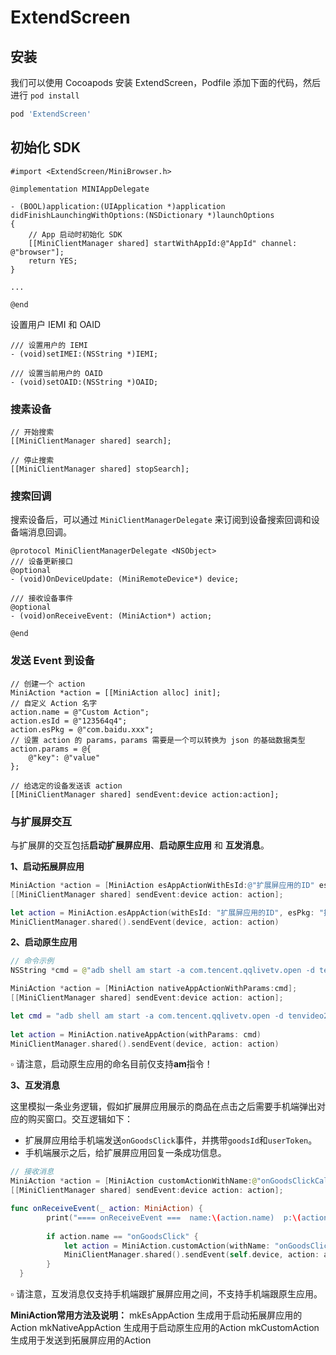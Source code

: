 # ExtendScreen

## 安装

我们可以使用 Cocoapods 安装 ExtendScreen，Podfile 添加下面的代码，然后进行 `pod install`

```ruby
pod 'ExtendScreen'
```

## 初始化 SDK

```objc
#import <ExtendScreen/MiniBrowser.h>

@implementation MINIAppDelegate

- (BOOL)application:(UIApplication *)application didFinishLaunchingWithOptions:(NSDictionary *)launchOptions
{
    // App 启动时初始化 SDK
    [[MiniClientManager shared] startWithAppId:@"AppId" channel: @"browser"];
    return YES;
}

...

@end
```

设置用户 IEMI 和 OAID
```objc
/// 设置用户的 IEMI
- (void)setIMEI:(NSString *)IEMI;

/// 设置当前用户的 OAID
- (void)setOAID:(NSString *)OAID;
```

### 搜素设备

```objc
// 开始搜索
[[MiniClientManager shared] search];

// 停止搜索
[[MiniClientManager shared] stopSearch];
```

### 搜索回调

搜索设备后，可以通过 `MiniClientManagerDelegate` 来订阅到设备搜索回调和设备端消息回调。

```objc
@protocol MiniClientManagerDelegate <NSObject>
/// 设备更新接口
@optional
- (void)OnDeviceUpdate: (MiniRemoteDevice*) device;

/// 接收设备事件
@optional
- (void)onReceiveEvent: (MiniAction*) action;
 
@end
```

### 发送 Event 到设备

```objc
// 创建一个 action
MiniAction *action = [[MiniAction alloc] init];
// 自定义 Action 名字
action.name = @"Custom Action";
action.esId = @"123564q4";
action.esPkg = @"com.baidu.xxx";
// 设置 action 的 params，params 需要是一个可以转换为 json 的基础数据类型
action.params = @{
    @"key": @"value"
};

// 给选定的设备发送该 action
[[MiniClientManager shared] sendEvent:device action:action];
```



### 与扩展屏交互

与扩展屏的交互包括**启动扩展屏应用**、**启动原生应用** 和 **互发消息**。

**1、启动拓展屏应用**

```objective-c
MiniAction *action = [MiniAction esAppActionWithEsId:@"扩展屏应用的ID" esPkg:@"扩展屏应用的包名"];
[[MiniClientManager shared] sendEvent:device action: action];
```

```swift
let action = MiniAction.esAppAction(withEsId: "扩展屏应用的ID", esPkg: "扩展屏应用的包名")
MiniClientManager.shared().sendEvent(device, action: action)
```



**2、启动原生应用**

```java
// 命令示例
NSString *cmd = @"adb shell am start -a com.tencent.qqlivetv.open -d tenvideo2:\\/\\/?action=7&cover_id=rjae621myqca41h&stay_flag=0&episode_idx=0&cover_pulltype=1&pullfrom=1024051";

MiniAction *action = [MiniAction nativeAppActionWithParams:cmd];
[[MiniClientManager shared] sendEvent:device action: action];
```

```swift
let cmd = "adb shell am start -a com.tencent.qqlivetv.open -d tenvideo2:\\/\\/?action=7&cover_id=rjae621myqca41h&stay_flag=0&episode_idx=0&cover_pulltype=1&pullfrom=1024051"
        
let action = MiniAction.nativeAppAction(withParams: cmd)
MiniClientManager.shared().sendEvent(device, action: action)
```



▫ 请注意，启动原生应用的命名目前仅支持**am**指令！

**3、互发消息**

这里模拟一条业务逻辑，假如扩展屏应用展示的商品在点击之后需要手机端弹出对应的购买窗口。交互逻辑如下：

- 扩展屏应用给手机端发送`onGoodsClick`事件，并携带`goodsId`和`userToken`。
- 手机端展示之后，给扩展屏应用回复一条成功信息。

```java
// 接收消息
MiniAction *action = [MiniAction customActionWithName:@"onGoodsClickCallback" params:@"sucess" esPkg:@"扩展屏应用的包名"];
[[MiniClientManager shared] sendEvent:device action: action];
```

```swift
func onReceiveEvent(_ action: MiniAction) {
        print("==== onReceiveEvent ===  name:\(action.name)  p:\(action.params)")
        
        if action.name == "onGoodsClick" {
            let action = MiniAction.customAction(withName: "onGoodsClickCallback", params: "sucess", esPkg: "扩展屏应用的包名")
            MiniClientManager.shared().sendEvent(self.device, action: action)
        }
  }
```



▫ 请注意，互发消息仅支持手机端跟扩展屏应用之间，不支持手机端跟原生应用。

**MiniAction常用方法及说明：** mkEsAppAction 生成用于启动拓展屏应用的Action mkNativeAppAction 生成用于启动原生应用的Action mkCustomAction 生成用于发送到拓展屏应用的Action
